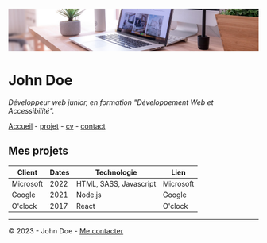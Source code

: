 ![desk-banner](img/desk-banner.jpg)

# John Doe

*Développeur web junior, en formation "Développement Web et Accessibilité".*

[Accueil](README.md) - [projet](projet.md) - [cv](cv.md) - [contact](contact.md)

## Mes projets

| Client | Dates | Technologie | Lien |
| --- | --- | --- | --- |
| Microsoft | 2022 | HTML, SASS, Javascript | Microsoft |
| Google | 2021 | Node.js | Google |
| O'clock | 2017 | React | O'clock |

- - -

© 2023 - John Doe - [Me contacter](contact.md)
